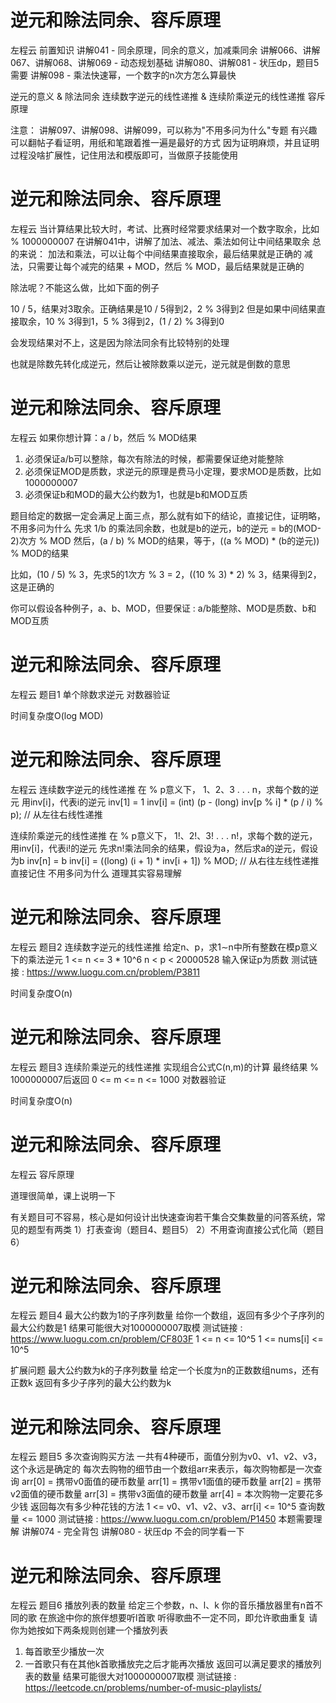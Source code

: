 <!-- Slide number: 1 -->
# 逆元和除法同余、容斥原理
左程云
前置知识
讲解041 - 同余原理，同余的意义，加减乘同余
讲解066、讲解067、讲解068、讲解069 - 动态规划基础
讲解080、讲解081 - 状压dp，题目5需要
讲解098 - 乘法快速幂，一个数字的n次方怎么算最快

逆元的意义 & 除法同余
连续数字逆元的线性递推 & 连续阶乘逆元的线性递推
容斥原理

注意：
讲解097、讲解098、讲解099，可以称为"不用多问为什么"专题
有兴趣可以翻帖子看证明，用纸和笔跟着推一遍是最好的方式
因为证明麻烦，并且证明过程没啥扩展性，记住用法和模版即可，当做原子技能使用

<!-- Slide number: 2 -->
# 逆元和除法同余、容斥原理
左程云
当计算结果比较大时，考试、比赛时经常要求结果对一个数字取余，比如 % 1000000007
在讲解041中，讲解了加法、减法、乘法如何让中间结果取余
总的来说：
加法和乘法，可以让每个中间结果直接取余，最后结果就是正确的
减法，只需要让每个减完的结果 + MOD，然后 % MOD，最后结果就是正确的

除法呢？不能这么做，比如下面的例子

10 / 5，结果对3取余。正确结果是10 / 5得到2，2 % 3得到2
但是如果中间结果直接取余，10 % 3得到1，5 % 3得到2，(1 / 2) % 3得到0

会发现结果对不上，这是因为除法同余有比较特别的处理

也就是除数先转化成逆元，然后让被除数乘以逆元，逆元就是倒数的意思

<!-- Slide number: 3 -->
# 逆元和除法同余、容斥原理
左程云
如果你想计算：a / b，然后 % MOD结果
1) 必须保证a/b可以整除，每次有除法的时候，都需要保证绝对能整除
2) 必须保证MOD是质数，求逆元的原理是费马小定理，要求MOD是质数，比如1000000007
3) 必须保证b和MOD的最大公约数为1，也就是b和MOD互质

题目给定的数据一定会满足上面三点，那么就有如下的结论，直接记住，证明略，不用多问为什么
先求 1/b 的乘法同余数，也就是b的逆元，b的逆元 = b的(MOD-2)次方 % MOD
然后，(a / b) % MOD的结果，等于，((a % MOD) * (b的逆元)) % MOD的结果

比如，(10 / 5) % 3，先求5的1次方 % 3 = 2，((10 % 3) * 2) % 3，结果得到2，这是正确的

你可以假设各种例子，a、b、MOD，但要保证 : a/b能整除、MOD是质数、b和MOD互质

<!-- Slide number: 4 -->
# 逆元和除法同余、容斥原理
左程云
题目1
单个除数求逆元
对数器验证

时间复杂度O(log MOD)

<!-- Slide number: 5 -->
# 逆元和除法同余、容斥原理
左程云
连续数字逆元的线性递推
在 % p意义下，
1、2、3 . . . n，求每个数的逆元
用inv[i]，代表i的逆元
inv[1] = 1
inv[i] = (int) (p - (long) inv[p % i] * (p / i) % p); // 从左往右线性递推

连续阶乘逆元的线性递推
在 % p意义下，
1!、2!、3! . . . n!，求每个数的逆元，
用inv[i]，代表i!的逆元
先求n!乘法同余的结果，假设为a，然后求a的逆元，假设为b
inv[n] = b
inv[i] = ((long) (i + 1) * inv[i + 1]) % MOD; // 从右往左线性递推
直接记住
不用多问为什么
道理其实容易理解

<!-- Slide number: 6 -->
# 逆元和除法同余、容斥原理
左程云
题目2
连续数字逆元的线性递推
给定n、p，求1∼n中所有整数在模p意义下的乘法逆元
1 <= n <= 3 * 10^6
n < p < 20000528
输入保证p为质数
测试链接 : https://www.luogu.com.cn/problem/P3811

时间复杂度O(n)

<!-- Slide number: 7 -->
# 逆元和除法同余、容斥原理
左程云
题目3
连续阶乘逆元的线性递推
实现组合公式C(n,m)的计算
最终结果 % 1000000007后返回
0 <= m <= n <= 1000
对数器验证

时间复杂度O(n)

<!-- Slide number: 8 -->
# 逆元和除法同余、容斥原理
左程云
容斥原理

道理很简单，课上说明一下

有关题目可不容易，核心是如何设计出快速查询若干集合交集数量的问答系统，常见的题型有两类
1）打表查询（题目4、题目5）
2）不用查询直接公式化简（题目6）

<!-- Slide number: 9 -->
# 逆元和除法同余、容斥原理
左程云
题目4
最大公约数为1的子序列数量
给你一个数组，返回有多少个子序列的最大公约数是1
结果可能很大对1000000007取模
测试链接 : https://www.luogu.com.cn/problem/CF803F
1 <= n <= 10^5
1 <= nums[i] <= 10^5

扩展问题
最大公约数为k的子序列数量
给定一个长度为n的正数数组nums，还有正数k
返回有多少子序列的最大公约数为k

<!-- Slide number: 10 -->
# 逆元和除法同余、容斥原理
左程云
题目5
多次查询购买方法
一共有4种硬币，面值分别为v0、v1、v2、v3，这个永远是确定的
每次去购物的细节由一个数组arr来表示，每次购物都是一次查询
arr[0] = 携带v0面值的硬币数量
arr[1] = 携带v1面值的硬币数量
arr[2] = 携带v2面值的硬币数量
arr[3] = 携带v3面值的硬币数量
arr[4] = 本次购物一定要花多少钱
返回每次有多少种花钱的方法
1 <= v0、v1、v2、v3、arr[i] <= 10^5
查询数量 <= 1000
测试链接 : https://www.luogu.com.cn/problem/P1450
本题需要理解
讲解074 - 完全背包
讲解080 - 状压dp
不会的同学看一下

<!-- Slide number: 11 -->
# 逆元和除法同余、容斥原理
左程云
题目6
播放列表的数量
给定三个参数，n、l、k
你的音乐播放器里有n首不同的歌
在旅途中你的旅伴想要听l首歌
听得歌曲不一定不同，即允许歌曲重复
请你为她按如下两条规则创建一个播放列表
1) 每首歌至少播放一次
2) 一首歌只有在其他k首歌播放完之后才能再次播放
返回可以满足要求的播放列表的数量
结果可能很大对1000000007取模
测试链接 : https://leetcode.cn/problems/number-of-music-playlists/